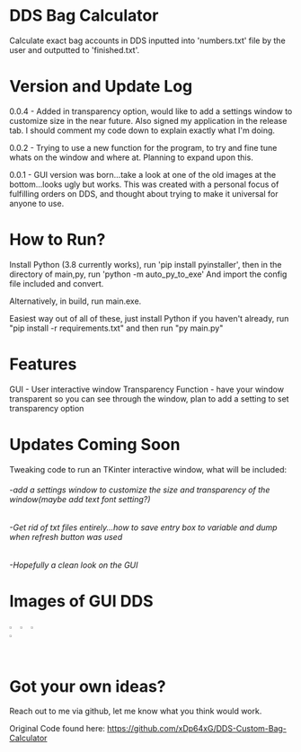 # DDS Bag Calculator
 Calculate exact bag accounts in DDS inputted into 'numbers.txt' file by the user and outputted to 'finished.txt'.

# Version and Update Log
 0.0.4 - Added in transparency option, would like to add a settings window to customize size in the near future. Also signed my application in the release tab. I should comment my code down to explain exactly what I'm doing.

 0.0.2 - Trying to use a new function for the program, to try and fine tune whats on the window and where at. Planning to expand upon this.

 0.0.1 - GUI version was born...take a look at one of the old images at the bottom...looks ugly but works. This was created with a personal focus of fulfilling orders on DDS, and thought about trying to make it universal for anyone to use.

# How to Run?
 Install Python (3.8 currently works), run 'pip install pyinstaller', then in the directory of main,py, run 'python -m auto_py_to_exe' And import the config file included and convert. 
 
 Alternatively, in build, run main.exe.
 
 Easiest way out of all of these, just install Python if you haven't already, run "pip install -r requirements.txt" and then run "py main.py"
 

# Features
 GUI - User interactive window
 Transparency Function - have your window transparent so you can see through the window, plan to add a setting to set transparency option

# Updates Coming Soon
 Tweaking code to run an TKinter interactive window, what will be included:
###### -add a settings window to customize the size and transparency of the window(maybe add text font setting?)
######  -Get rid of txt files entirely...how to save entry box to variable and dump when refresh button was used
######  -Hopefully a clean look on the GUI

# Images of GUI DDS
<div style ="width:60px ; height:60px">
<img src = 'https://snipboard.io/MOkAvf.jpg' alt="Intro of Program" width="25%" height="25%">
<img src = 'https://snipboard.io/yRgnrH.jpg' alt="Intro of Program" width="25%" height="25%">
<img src = 'https://snipboard.io/5wYRr8.jpg' alt="Update Program" width="25%" height="25%">
<img src = 'https://snipboard.io/Xm47ih.jpg' alt="New data" width="25%" height="25%">

</div>

# Got your own ideas?
Reach out to me via github, let me know what you think would work.

Original Code found here: https://github.com/xDp64xG/DDS-Custom-Bag-Calculator
